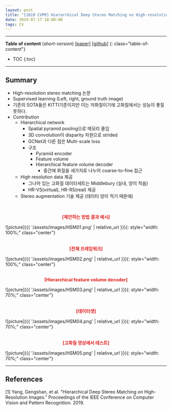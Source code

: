 ```yaml
---
layout: post
title: "[2019 CVPR] Hierarchical Deep Stereo Matching on High-resolution Images"
date: 2019-07-17 18:00:00
tags: CV 
---
```


<!--more-->

---

**Table of content** (*short-version*)
[[paper]](http://openaccess.thecvf.com/content_CVPR_2019/papers/Yang_Hierarchical_Deep_Stereo_Matching_on_High-Resolution_Images_CVPR_2019_paper.pdf) [[github](https://github.com/gengshan-y/high-res-stereo)]
{: class="table-of-content"}
* TOC
{:toc}

---

## Summary

- High-resolution stereo matching 논문
- Supervised learning (Left, right, ground truth image)
- 기존의 SOTA들은 KITTI기준이지만 이는 저화질이기에 고화질에서는 성능이 좋질 못하다.
- Contribution
  - Hierarchical network
    - Spatial pyramid pooling으로 메모리 줄임
    - 3D convolution이 disparity 차원으로 strided
    - GCNet과 다른 점은 Multi-scale loss 
    - 구조
      - Pyramid encoder
      - Feature volume
      - Hierarchical feature volume decoder
        - 중간에 화질을 세가지로 나누어 coarse-to-fine 접근
  - High resolution data 제공
    - 그나마 있는 고화질 데이터세트는 Middlebury (실내, 양이 적음)
    - HR-VS(virtual), HR-RS(real) 제공
  - Stereo augmentation 기술 제공 (데이터 양이 적기 때문에)
  
<br/>
<p align="center" style="color: #e01f1f; font-weight: bold;">[제안하는 방법 결과 예시]</p>
![picture]({{ '/assets/images/HSM01.png' | relative_url }}){: style="width: 100%;" class="center"}
<br/>


<br/>
<p align="center" style="color: #e01f1f; font-weight: bold;">[전체 프레임워크]</p>
![picture]({{ '/assets/images/HSM02.png' | relative_url }}){: style="width: 100%;" class="center"}
<br/>

<br/>
<p align="center" style="color: #e01f1f; font-weight: bold;">[Hierarchical feature volume decoder]</p>
![picture]({{ '/assets/images/HSM03.png' | relative_url }}){: style="width: 70%;" class="center"}
<br/>

<br/>
<p align="center" style="color: #e01f1f; font-weight: bold;">[데이터셋]</p>
![picture]({{ '/assets/images/HSM04.png' | relative_url }}){: style="width: 70%;" class="center"}
<br/>

<br/>
<p align="center" style="color: #e01f1f; font-weight: bold;">[고화질 영상에서 테스트]</p>
![picture]({{ '/assets/images/HSM05.png' | relative_url }}){: style="width: 70%;" class="center"}
<br/>



---


## References

[1] Yang, Gengshan, et al. "Hierarchical Deep Stereo Matching on High-Resolution Images." Proceedings of the IEEE Conference on Computer Vision and Pattern Recognition. 2019.
